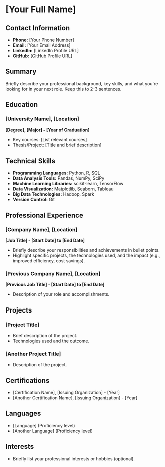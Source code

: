 # [Your Full Name]

## Contact Information
- **Phone:** [Your Phone Number]
- **Email:** [Your Email Address]
- **LinkedIn:** [LinkedIn Profile URL]
- **GitHub:** [GitHub Profile URL]

## Summary
Briefly describe your professional background, key skills, and what you're looking for in your next role. Keep this to 2-3 sentences.

## Education
### [University Name], [Location]
**[Degree], [Major] - [Year of Graduation]**
- Key courses: [List relevant courses]
- Thesis/Project: [Title and brief description]

## Technical Skills
- **Programming Languages:** Python, R, SQL
- **Data Analysis Tools:** Pandas, NumPy, SciPy
- **Machine Learning Libraries:** scikit-learn, TensorFlow
- **Data Visualization:** Matplotlib, Seaborn, Tableau
- **Big Data Technologies:** Hadoop, Spark
- **Version Control:** Git

## Professional Experience
### [Company Name], [Location]
**[Job Title] - [Start Date] to [End Date]**
- Briefly describe your responsibilities and achievements in bullet points.
- Highlight specific projects, the technologies used, and the impact (e.g., improved efficiency, cost savings).

### [Previous Company Name], [Location]
**[Previous Job Title] - [Start Date] to [End Date]**
- Description of your role and accomplishments.

## Projects
### [Project Title]
- Brief description of the project.
- Technologies used and the outcome.

### [Another Project Title]
- Description of the project.

## Certifications
- [Certification Name], [Issuing Organization] - [Year]
- [Another Certification Name], [Issuing Organization] - [Year]

## Languages
- [Language] (Proficiency level)
- [Another Language] (Proficiency level)

## Interests
- Briefly list your professional interests or hobbies (optional).
